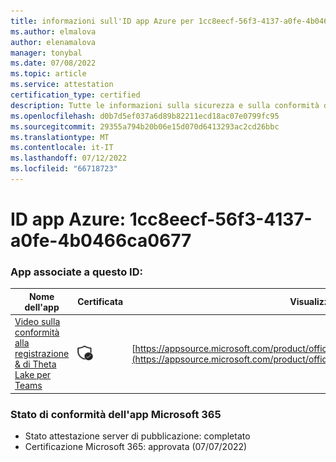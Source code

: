 ```yaml
---
title: informazioni sull'ID app Azure per 1cc8eecf-56f3-4137-a0fe-4b0466ca0677
ms.author: elmalova
author: elenamalova
manager: tonybal
ms.date: 07/08/2022
ms.topic: article
ms.service: attestation
certification_type: certified
description: Tutte le informazioni sulla sicurezza e sulla conformità disponibili per 1cc8eecf-56f3-4137-a0fe-4b0466ca0677.
ms.openlocfilehash: d0b7d5ef037a6d89b82211ecd18ac07e0799fc95
ms.sourcegitcommit: 29355a794b20b06e15d070d6413293ac2cd26bbc
ms.translationtype: MT
ms.contentlocale: it-IT
ms.lasthandoff: 07/12/2022
ms.locfileid: "66718723"
---
```

# <a name="azure-app-id-1cc8eecf-56f3-4137-a0fe-4b0466ca0677"></a>ID app Azure: 1cc8eecf-56f3-4137-a0fe-4b0466ca0677


### <a name="apps-associated-with-this-id"></a>App associate a questo ID:
| **Nome dell'app** | **Certificata** | **Visualizzazione in AppSource** |
|--------------|---------------|-----------------------|
| [Video sulla conformità alla registrazione &amp; di Theta Lake per Teams](../forward/thetalake.thetalake_recording_and_compliance_for_teams.md) | <img alt="Certified application badge" src="../media/certified-badge.png" height="25" width="25" /> | [https://appsource.microsoft.com/product/office/thetalake.thetalake_recording_and_compliance_for_teams](https://appsource.microsoft.com/product/office/thetalake.thetalake_recording_and_compliance_for_teams) |

### <a name="microsoft-365-app-compliance-status"></a>Stato di conformità dell'app Microsoft 365
- Stato attestazione server di pubblicazione: completato
- Certificazione Microsoft 365: approvata (07/07/2022)

